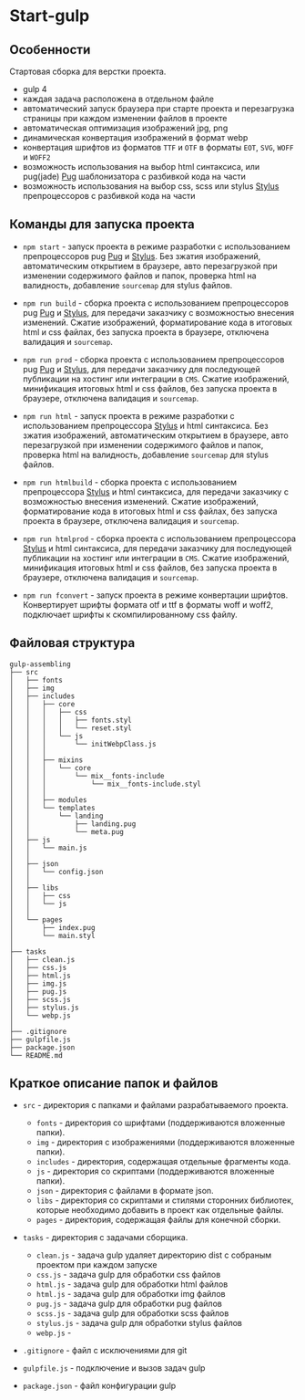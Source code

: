 # Start-gulp

## Особенности
Стартовая сборка для верстки проекта.

* gulp 4
* каждая задача расположена в отдельном файле
* автоматический запуск браузера при старте проекта и перезагрузка страницы при каждом изменении файлов в проекте
* автоматическая оптимизация изображений jpg, png
* динамическая конвертация изображений в формат webp
* конвертация шрифтов из форматов ```TTF``` и ```OTF``` в форматы ```EOT```, ```SVG```, ```WOFF``` и ```WOFF2```
* возможность использования на выбор html синтаксиса, или pug(jade) [Pug](https://pugjs.org/) шаблонизатора с разбивкой кода на части
* возможность использования на выбор css, scss или stylus [Stylus](https://stylus-lang.com/docs/) препроцессоров с разбивкой кода на части

## Команды для запуска проекта
* ```npm start``` - запуск проекта в режиме разработки с использованием препроцессоров pug [Pug](https://pugjs.org/) и [Stylus](https://stylus-lang.com/docs/). Без зжатия изображений, автоматическим открытием в браузере, авто перезагрузкой при изменении содержимого файлов и папок, проверка html на валидность, добавление ```sourcemap``` для stylus файлов.
* ```npm run build``` - сборка проекта с использованием препроцессоров pug [Pug](https://pugjs.org/) и [Stylus](https://stylus-lang.com/docs/), для передачи заказчику с возможностью внесения изменений. Сжатие изображений, форматирование кода в итоговых html и css файлах, без запуска проекта в браузере, отключена валидация и ```sourcemap```.
* ```npm run prod``` - сборка проекта с использованием препроцессоров pug [Pug](https://pugjs.org/) и [Stylus](https://stylus-lang.com/docs/), для передачи заказчику для последующей публикации на хостинг или интеграции в ```CMS```. Сжатие изображений, минификация итоговых html и css файлов, без запуска проекта в браузере, отключена валидация и ```sourcemap```.



* ```npm run html``` - запуск проекта в режиме разработки с использованием препроцессора [Stylus](https://stylus-lang.com/docs/) и html синтаксиса. Без зжатия изображений, автоматическим открытием в браузере, авто перезагрузкой при изменении содержимого файлов и папок, проверка html на валидность, добавление ```sourcemap``` для stylus файлов.
* ```npm run htmlbuild``` - сборка проекта с использованием препроцессора [Stylus](https://stylus-lang.com/docs/) и html синтаксиса, для передачи заказчику с возможностью внесения изменений. Сжатие изображений, форматирование кода в итоговых html и css файлах, без запуска проекта в браузере, отключена валидация и ```sourcemap```.
* ```npm run htmlprod``` - сборка проекта с использованием препроцессора [Stylus](https://stylus-lang.com/docs/) и html синтаксиса, для передачи заказчику для последующей публикации на хостинг или интеграции в ```CMS```. Сжатие изображений, минификация итоговых html и css файлов, без запуска проекта в браузере, отключена валидация и ```sourcemap```.



* ```npm run fconvert``` - запуск проекта в режиме конвертации шрифтов. Конвертирует шрифты формата otf и ttf в форматы woff и woff2, подключает шрифты к скомпилированному css файлу.


## Файловая структура

```
gulp-assembling
├── src
│   ├── fonts
│   ├── img
│   ├── includes
│   │   ├── core
│   │   │   ├── css
│   │   │   │   ├── fonts.styl
│   │   │   │   └── reset.styl
│   │   │   └── js
│   │   │       └── initWebpClass.js
│   │   │
│   │   ├── mixins
│   │   │   └── core
│   │   │       └── mix__fonts-include
│   │   │           └── mix__fonts-include.styl
│   │   │
│   │   ├── modules
│   │   └── templates
│   │       └── landing
│   │           ├── landing.pug
│   │           └── meta.pug
│   ├── js
│   │   └── main.js
│   │
│   ├── json
│   │   └── сonfig.json
│   │
│   ├── libs
│   │   ├── css
│   │   └── js
│   │
│   └── pages
│       ├── index.pug
│       └── main.styl
│
├── tasks
│   ├── clean.js
│   ├── css.js
│   ├── html.js
│   ├── img.js
│   ├── pug.js
│   ├── scss.js
│   ├── stylus.js
│   └── webp.js
│
├── .gitignore
├── gulpfile.js
├── package.json
└── README.md
```


## Краткое описание папок и файлов
* ```src``` - директория с папками и файлами разрабатываемого проекта.
    * ```fonts``` - директория со шрифтами (поддерживаются вложенные папки).
    * ```img``` - директория с изображениями (поддерживаются вложенные папки).
    * ```includes``` - директория, содержащая отдельные фрагменты кода.
    * ```js``` - директория со скриптами (поддерживаются вложенные папки).
    * ```json``` - директория с файлами в формате json.
    * ```libs``` - директория со скриптами и стилями сторонних библиотек, которые необходимо добавить в проект как отдельные файлы.
    * ```pages``` - директория, содержащая файлы для конечной сборки.


* ```tasks``` - директория с задачами сборщика.
    * ```clean.js``` - задача gulp удаляет директорию dist с собраным проектом при каждом запуске
    * ```css.js``` - задача gulp для обработки css файлов
    * ```html.js``` - задача gulp для обработки html файлов
    * ```html.js``` - задача gulp для обработки img файлов
    * ```pug.js``` - задача gulp для обработки pug файлов
    * ```scss.js``` - задача gulp для обработки scss файлов
    * ```stylus.js``` - задача gulp для обработки stylus файлов
    * ```webp.js``` -
* ```.gitignore``` - файл с исключениями для git
* ```gulpfile.js``` - подключение и вызов задач gulp
* ```package.json``` - файл конфигурации gulp